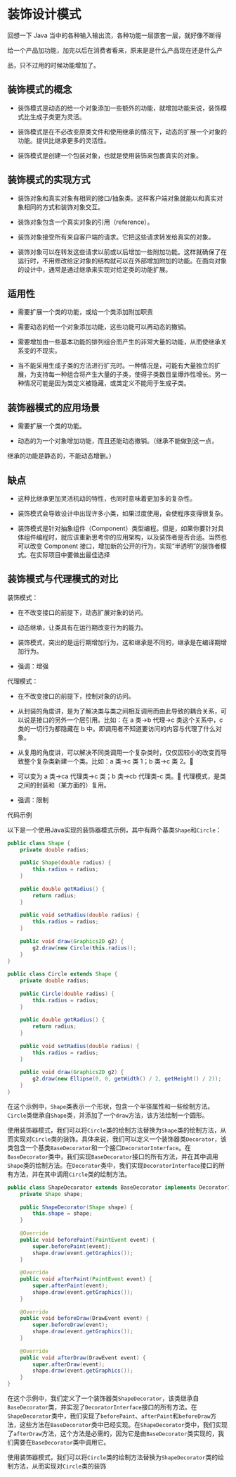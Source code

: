 # 装饰设计模式

回想一下 Java 当中的各种输入输出流，各种功能一层嵌套一层，就好像不断得

给一个产品加功能，加完以后在消费者看来，原来是是什么产品现在还是什么产

品，只不过用的时候功能增加了。

## 装饰模式的概念

- 装饰模式是动态的给一个对象添加一些额外的功能，就增加功能来说，装饰模式比生成子类更为灵活。

- 装饰模式是在不必改变原类文件和使用继承的情况下，动态的扩展一个对象的功能。提供比继承更多的灵活性。

- 装饰模式是创建一个包装对象，也就是使用装饰来包裹真实的对象。

## 装饰模式的实现方式

- 装饰对象和真实对象有相同的接口/抽象类。这样客户端对象就能以和真实对象相同的方式和装饰对象交互。

- 装饰对象包含一个真实对象的引用（reference）。

- 装饰对象接受所有来自客户端的请求。它把这些请求转发给真实的对象。

- 装饰对象可以在转发这些请求以前或以后增加一些附加功能。这样就确保了在运行时，不用修改给定对象的结构就可以在外部增加附加的功能。在面向对象的设计中，通常是通过继承来实现对给定类的功能扩展。

## 适用性

- 需要扩展一个类的功能，或给一个类添加附加职责

- 需要动态的给一个对象添加功能，这些功能可以再动态的撤销。

- 需要增加由一些基本功能的排列组合而产生的非常大量的功能，从而使继承关系变的不现实。

- 当不能采用生成子类的方法进行扩充时。一种情况是，可能有大量独立的扩展，为支持每一种组合将产生大量的子类，使得子类数目呈爆炸性增长。另一种情况可能是因为类定义被隐藏，或类定义不能用于生成子类。

## 装饰器模式的应用场景

- 需要扩展一个类的功能。

- 动态的为一个对象增加功能，而且还能动态撤销。（继承不能做到这一点，

继承的功能是静态的，不能动态增删。）

## 缺点

- 这种比继承更加灵活机动的特性，也同时意味着更加多的复杂性。

- 装饰模式会导致设计中出现许多小类，如果过度使用，会使程序变得很复杂。

- 装饰模式是针对抽象组件（Component）类型编程。但是，如果你要针对具体组件编程时，就应该重新思考你的应用架构，以及装饰者是否合适。当然也可以改变 Component 接口，增加新的公开的行为，实现“半透明”的装饰者模式。在实际项目中要做出最佳选择

## 装饰模式与代理模式的对比

装饰模式：

- 在不改变接口的前提下，动态扩展对象的访问。

- 动态继承，让类具有在运行期改变行为的能力。

- 装饰模式，突出的是运行期增加行为，这和继承是不同的，继承是在编译期增加行为。

- 强调：增强

代理模式：

- 在不改变接口的前提下，控制对象的访问。

- 从封装的角度讲，是为了解决类与类之间相互调用而由此导致的耦合关系，可以说是接口的另外一个层引用。比如：在 a 类->b 代理->c 类这个关系中，c 类的一切行为都隐藏在 b 中。即调用者不知道要访问的内容与代理了什么对象。

- 从复用的角度讲，可以解决不同类调用一个复杂类时，仅仅因较小的改变而导致整个复杂类新建一个类。比如：a 类->c 类 1；b 类->c 类 2。

- 可以变为 a 类->ca 代理类->c 类；b 类->cb 代理类-c 类。 代理模式，是类之间的封装和（某方面的）复用。

- 强调：限制

代码示例

以下是一个使用Java实现的装饰器模式示例，其中有两个基类`Shape`和`Circle`：

```java
public class Shape {  
    private double radius;  
  
    public Shape(double radius) {  
        this.radius = radius;  
    }  
  
    public double getRadius() {  
        return radius;  
    }  
  
    public void setRadius(double radius) {  
        this.radius = radius;  
    }  
  
    public void draw(Graphics2D g2) {  
        g2.draw(new Circle(this.radius));  
    }  
}  
  
public class Circle extends Shape {  
    private double radius;  
  
    public Circle(double radius) {  
        this.radius = radius;  
    }  
  
    public double getRadius() {  
        return radius;  
    }  
  
    public void setRadius(double radius) {  
        this.radius = radius;  
    }  
  
    public void draw(Graphics2D g2) {  
        g2.draw(new Ellipse(0, 0, getWidth() / 2, getHeight() / 2));  
    }  
}
```

在这个示例中，`Shape`类表示一个形状，包含一个半径属性和一些绘制方法。`Circle`类继承自`Shape`类，并添加了一个`draw`方法，该方法绘制一个圆形。

使用装饰器模式，我们可以将`Circle`类的绘制方法替换为`Shape`类的绘制方法，从而实现对`Circle`类的装饰。具体来说，我们可以定义一个装饰器类`Decorator`，该类包含一个基类`BaseDecorator`和一个接口`DecoratorInterface`。在`BaseDecorator`类中，我们实现`BaseDecorator`接口的所有方法，并在其中调用`Shape`类的绘制方法。在`Decorator`类中，我们实现`DecoratorInterface`接口的所有方法，并在其中调用`Circle`类的绘制方法。

```java
public class ShapeDecorator extends BaseDecorator implements DecoratorInterface {  
    private Shape shape;  
  
    public ShapeDecorator(Shape shape) {  
        this.shape = shape;  
    }  
  
    @Override  
    public void beforePaint(PaintEvent event) {  
        super.beforePaint(event);  
        shape.draw(event.getGraphics());  
    }  
  
    @Override  
    public void afterPaint(PaintEvent event) {  
        super.afterPaint(event);  
        shape.draw(event.getGraphics());  
    }  
  
    @Override  
    public void beforeDraw(DrawEvent event) {  
        super.beforeDraw(event);  
        shape.draw(event.getGraphics());  
    }  
  
    @Override  
    public void afterDraw(DrawEvent event) {  
        super.afterDraw(event);  
        shape.draw(event.getGraphics());  
    }  
}
```

在这个示例中，我们定义了一个装饰器类`ShapeDecorator`，该类继承自`BaseDecorator`类，并实现了`DecoratorInterface`接口的所有方法。在`ShapeDecorator`类中，我们实现了`beforePaint`、`afterPaint`和`beforeDraw`方法，这些方法在`BaseDecorator`类中已经实现。在`ShapeDecorator`类中，我们实现了`afterDraw`方法，这个方法是必需的，因为它是由`BaseDecorator`类实现的，我们需要在`BaseDecorator`类中调用它。

使用装饰器模式，我们可以将`Circle`类的绘制方法替换为`ShapeDecorator`类的绘制方法，从而实现对`Circle`类的装饰
